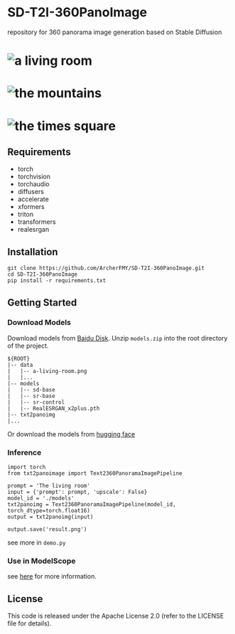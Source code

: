 # SD-T2I-360PanoImage
repository for 360 panorama image generation based on Stable Diffusion

# ![a living room](data/a-living-room.png "a living room")
# ![the mountains](data/the-mountains.png "the mountains")
# ![the times square](data/the-times-square.png "the times square")


## Requirements
- torch
- torchvision
- torchaudio
- diffusers
- accelerate
- xformers
- triton
- transformers
- realesrgan


## Installation
```
git clone https://github.com/ArcherFMY/SD-T2I-360PanoImage.git
cd SD-T2I-360PanoImage
pip install -r requirements.txt
```

## Getting Started
### Download Models
Download models from [Baidu Disk](https://pan.baidu.com/s/1i_ypdWHknp2kqbjl0_zAuw?pwd=w2vr). Unzip `models.zip` into the root directory of the project.
```
${ROOT}  
|-- data  
|   |-- a-living-room.png
|   |...
|-- models  
|   |-- sd-base
|   |-- sr-base
|   |-- sr-control
|   |-- RealESRGAN_x2plus.pth
|-- txt2panoimg
|...
```
Or download the models from [hugging face](https://huggingface.co/archerfmy0831/sd-t2i-360panoimage)

### Inference
```
import torch
from txt2panoimage import Text2360PanoramaImagePipeline

prompt = 'The living room'
input = {'prompt': prompt, 'upscale': False}
model_id = './models'
txt2panoimg = Text2360PanoramaImagePipeline(model_id, torch_dtype=torch.float16)
output = txt2panoimg(input)

output.save('result.png')
```
see more in `demo.py`

### Use in ModelScope
see [here](https://www.modelscope.cn/models/damo/cv_diffusion_text-to-360panorama-image_generation/summary) for more information.

## License

This code is released under the Apache License 2.0 (refer to the LICENSE file for details).



